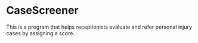 # CaseScreener
This is a program that helps receptionists evaluate and refer personal injury cases by assigning a score.
